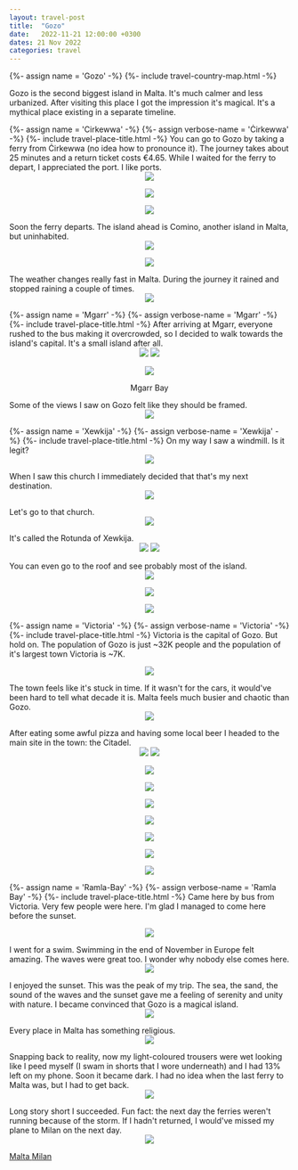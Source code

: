 ```yaml
---
layout: travel-post
title:  "Gozo"
date:   2022-11-21 12:00:00 +0300
dates: 21 Nov 2022
categories: travel
---
```


{%- assign name = 'Gozo' -%}
{%- include travel-country-map.html -%}

Gozo is the second biggest island in Malta. It's much calmer and less urbanized. After visiting this place I got the impression it's magical. It's a mythical place existing in a separate timeline.

<center></center>
{%- assign name = 'Cirkewwa' -%}
{%- assign verbose-name = 'Ċirkewwa' -%}
{%- include travel-place-title.html -%}
You can go to Gozo by taking a ferry from Ċirkewwa (no idea how to pronounce it). The journey takes about 25 minutes and a return ticket costs €4.65. While I waited for the ferry to depart, I appreciated the port. I like ports.
<center>
<img src="{{site.baseurl}}/assets/img/gozo/1.jpg" />
<p class="image-label">
</p>
</center>
<center>
<img src="{{site.baseurl}}/assets/img/gozo/2.jpg" />
<p class="image-label">
</p>
</center>
<center>
<img src="{{site.baseurl}}/assets/img/gozo/3.jpg" />
<p class="image-label">
</p>
</center>
Soon the ferry departs. The island ahead is Comino, another island in Malta, but uninhabited.
<center>
<img src="{{site.baseurl}}/assets/img/gozo/4.jpg" />
<p class="image-label">
</p>
</center>
<center>
<img src="{{site.baseurl}}/assets/img/gozo/5.jpg" />
<p class="image-label">
</p>
</center>
The weather changes really fast in Malta. During the journey it rained and stopped raining a couple of times.
<center>
<img src="{{site.baseurl}}/assets/img/gozo/6.jpg" />
<p class="image-label">
</p>
</center>
{%- assign name = 'Mgarr' -%}
{%- assign verbose-name = 'Mgarr' -%}
{%- include travel-place-title.html -%}
After arriving at Mgarr, everyone rushed to the bus making it overcrowded, so I decided to walk towards the island's capital. It's a small island after all.
<center>
    <div class="side-by-side">
        <img src="{{site.baseurl}}/assets/img/gozo/7-1.jpg" />
        <img src="{{site.baseurl}}/assets/img/gozo/8.jpg" />
    </div>
    <p class="image-label">
    </p>
</center>

<center>
<img src="{{site.baseurl}}/assets/img/gozo/9.jpg" />
<p class="image-label">
Mgarr Bay
</p>
</center>
Some of the views I saw on Gozo felt like they should be framed.
<center>
<img src="{{site.baseurl}}/assets/img/gozo/10.jpg" />
<p class="image-label">
</p>
</center>
{%- assign name = 'Xewkija' -%}
{%- assign verbose-name = 'Xewkija' -%}
{%- include travel-place-title.html -%}
On my way I saw a windmill. Is it legit?
<center>
<img src="{{site.baseurl}}/assets/img/gozo/12-1.jpg" />
<p class="image-label">
</p>
</center>
When I saw this church I immediately decided that that's my next destination.
<center>
<img src="{{site.baseurl}}/assets/img/gozo/11.jpg" />
<p class="image-label">
</p>
</center>
Let's go to that church.
<center>
<img src="{{site.baseurl}}/assets/img/gozo/12.jpg" />
<p class="image-label">
</p>
</center>
It's called the Rotunda of Xewkija.
<center>
    <div class="side-by-side">
        <img src="{{site.baseurl}}/assets/img/gozo/13.jpg" />
        <img src="{{site.baseurl}}/assets/img/gozo/14.jpg" />
    </div>
    <p class="image-label">
    </p>
</center>
You can even go to the roof and see probably most of the island.
<center>
<img src="{{site.baseurl}}/assets/img/gozo/17.jpg" />
<p class="image-label">
</p>
</center>
<center>
<img src="{{site.baseurl}}/assets/img/gozo/15.jpg" />
<p class="image-label">
</p>
</center>
<center>
<img src="{{site.baseurl}}/assets/img/gozo/16.jpg" />
<p class="image-label">
</p>
</center>

{%- assign name = 'Victoria' -%}
{%- assign verbose-name = 'Victoria' -%}
{%- include travel-place-title.html -%}
Victoria is the capital of Gozo. But hold on. The population of Gozo is just ~32K people and the population of it's largest town Victoria is ~7K.
<center>
<img src="{{site.baseurl}}/assets/img/gozo/18.jpg" />
<p class="image-label">
</p>
</center>
The town feels like it's stuck in time. If it wasn't for the cars, it would've been hard to tell what decade it is. Malta feels much busier and chaotic than Gozo. 
<center>
<img src="{{site.baseurl}}/assets/img/gozo/19.jpg" />
<p class="image-label">
</p>
</center>
After eating some awful pizza and having some local beer I headed to the main site in the town: the Citadel. 
<center>
    <div class="side-by-side">
        <img src="{{site.baseurl}}/assets/img/gozo/27.jpg" />
        <img src="{{site.baseurl}}/assets/img/gozo/28.jpg" />
    </div>
    <p class="image-label">
    </p>
</center>
<center>
<img src="{{site.baseurl}}/assets/img/gozo/21.jpg" />
<p class="image-label">
</p>
</center>
<center>
<img src="{{site.baseurl}}/assets/img/gozo/20.jpg" />
<p class="image-label">
</p>
</center>
<center>
<img src="{{site.baseurl}}/assets/img/gozo/22.jpg" />
<p class="image-label">
</p>
</center>
<center>
<img src="{{site.baseurl}}/assets/img/gozo/23.jpg" />
<p class="image-label">
</p>
</center>
<center>
<img src="{{site.baseurl}}/assets/img/gozo/24.jpg" />
<p class="image-label">
</p>
</center>
<center>
<img src="{{site.baseurl}}/assets/img/gozo/25.jpg" />
<p class="image-label">
</p>
</center>
<center>
<img src="{{site.baseurl}}/assets/img/gozo/26.jpg" />
<p class="image-label">
</p>
</center>


{%- assign name = 'Ramla-Bay' -%}
{%- assign verbose-name = 'Ramla Bay' -%}
{%- include travel-place-title.html -%}
Came here by bus from Victoria. Very few people were here. I'm glad I managed to come here before the sunset.
<center>
<img src="{{site.baseurl}}/assets/img/gozo/29.jpg" />
<p class="image-label">
</p>
</center>
I went for a swim. Swimming in the end of November in Europe felt amazing. The waves were great too. I wonder why nobody else comes here.
<center>
<img src="{{site.baseurl}}/assets/img/gozo/30.jpg" />
<p class="image-label">
</p>
</center>
I enjoyed the sunset. This was the peak of my trip. The sea, the sand, the sound of the waves and the sunset gave me a feeling of serenity and unity with nature. I became convinced that Gozo is a magical island.
<center>
<img src="{{site.baseurl}}/assets/img/gozo/31.jpg" />
<p class="image-label">
</p>
</center>
Every place in Malta has something religious.
<center>
<img src="{{site.baseurl}}/assets/img/gozo/31-1.jpg" />
<p class="image-label">
</p>
</center>
Snapping back to reality, now my light-coloured trousers were wet looking like I peed myself (I swam in shorts that I wore underneath) and I had 13% left on my phone. Soon it became dark. I had no idea when the last ferry to Malta was, but I had to get back. 
<center>
<img src="{{site.baseurl}}/assets/img/gozo/32.jpg" />
<p class="image-label">
</p>
</center>
Long story short I succeeded. Fun fact: the next day the ferries weren't running because of the storm. If I hadn't returned, I would've missed my plane to Milan on the next day.
<center>
<img src="{{site.baseurl}}/assets/img/gozo/33.jpg" />
<p class="image-label">
</p>
</center>

<a class="prev" href="/travel/2022/11/19/malta.html">
Malta
</a>
<a class="next" href="/travel/2022/11/23/milan.html">
Milan
</a>